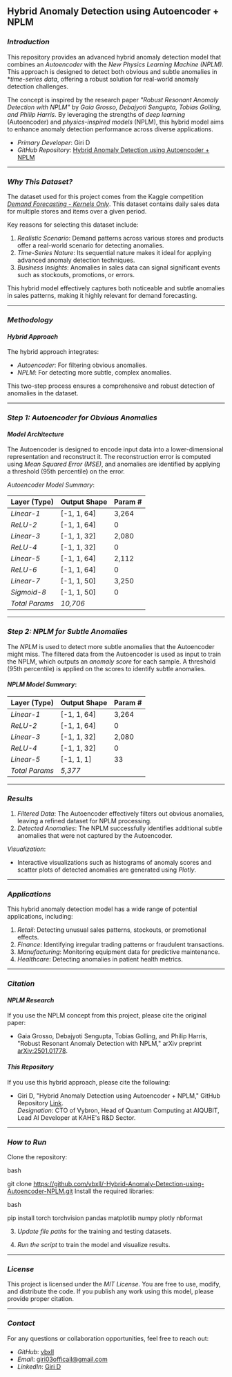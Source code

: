 ## Hybrid Anomaly Detection using Autoencoder + NPLM

### *Introduction*

This repository provides an advanced hybrid anomaly detection model that combines an *Autoencoder* with the *New Physics Learning Machine (NPLM).* This approach is designed to detect both obvious and subtle anomalies in **time-series data*, offering a robust solution for real-world anomaly detection challenges.

The concept is inspired by the research paper *"Robust Resonant Anomaly Detection with NPLM"* by *Gaia Grosso, Debajyoti Sengupta, Tobias Golling, and Philip Harris.* By leveraging the strengths of *deep learning* (Autoencoder) and *physics-inspired models* (NPLM), this hybrid model aims to enhance anomaly detection performance across diverse applications.

- *Primary Developer*: Giri D  
- *GitHub Repository*: [Hybrid Anomaly Detection using Autoencoder + NPLM](https://github.com/vbxll/Hybrid-Anomaly-Detection-using-Autoencoder-NPLM)

---

### *Why This Dataset?*

The dataset used for this project comes from the Kaggle competition *[Demand Forecasting - Kernels Only](https://www.kaggle.com/competitions/demand-forecasting-kernels-only)*. This dataset contains daily sales data for multiple stores and items over a given period.

Key reasons for selecting this dataset include:

1. *Realistic Scenario*: Demand patterns across various stores and products offer a real-world scenario for detecting anomalies.
2. *Time-Series Nature*: Its sequential nature makes it ideal for applying advanced anomaly detection techniques.
3. *Business Insights*: Anomalies in sales data can signal significant events such as stockouts, promotions, or errors.

This hybrid model effectively captures both noticeable and subtle anomalies in sales patterns, making it highly relevant for demand forecasting.

---

### *Methodology*

#### *Hybrid Approach*

The hybrid approach integrates:
- *Autoencoder*: For filtering obvious anomalies.  
- *NPLM*: For detecting more subtle, complex anomalies.

This two-step process ensures a comprehensive and robust detection of anomalies in the dataset.

---

### *Step 1: Autoencoder for Obvious Anomalies*

#### *Model Architecture*

The Autoencoder is designed to encode input data into a lower-dimensional representation and reconstruct it. The reconstruction error is computed using *Mean Squared Error (MSE)*, and anomalies are identified by applying a threshold (95th percentile) on the error.

*Autoencoder Model Summary*:

| Layer (Type)   | Output Shape    | Param #  |
|----------------|-----------------|----------|
| *Linear-1*   | [-1, 1, 64]     | 3,264    |
| *ReLU-2*     | [-1, 1, 64]     | 0        |
| *Linear-3*   | [-1, 1, 32]     | 2,080    |
| *ReLU-4*     | [-1, 1, 32]     | 0        |
| *Linear-5*   | [-1, 1, 64]     | 2,112    |
| *ReLU-6*     | [-1, 1, 64]     | 0        |
| *Linear-7*   | [-1, 1, 50]     | 3,250    |
| *Sigmoid-8*  | [-1, 1, 50]     | 0        |
| *Total Params* | *10,706* |   |

---

### *Step 2: NPLM for Subtle Anomalies*

The *NPLM* is used to detect more subtle anomalies that the Autoencoder might miss. The filtered data from the Autoencoder is used as input to train the NPLM, which outputs an *anomaly score* for each sample. A threshold (95th percentile) is applied on the scores to identify subtle anomalies.

#### *NPLM Model Summary*:

| Layer (Type)   | Output Shape    | Param #  |
|----------------|-----------------|----------|
| *Linear-1*   | [-1, 1, 64]     | 3,264    |
| *ReLU-2*     | [-1, 1, 64]     | 0        |
| *Linear-3*   | [-1, 1, 32]     | 2,080    |
| *ReLU-4*     | [-1, 1, 32]     | 0        |
| *Linear-5*   | [-1, 1, 1]      | 33       |
| *Total Params* | *5,377* |   |

---

### *Results*

1. *Filtered Data*: The Autoencoder effectively filters out obvious anomalies, leaving a refined dataset for NPLM processing.
2. *Detected Anomalies*: The NPLM successfully identifies additional subtle anomalies that were not captured by the Autoencoder.

*Visualization*:  
- Interactive visualizations such as histograms of anomaly scores and scatter plots of detected anomalies are generated using *Plotly*.

---

### *Applications*

This hybrid anomaly detection model has a wide range of potential applications, including:

1. *Retail*: Detecting unusual sales patterns, stockouts, or promotional effects.  
2. *Finance*: Identifying irregular trading patterns or fraudulent transactions.  
3. *Manufacturing*: Monitoring equipment data for predictive maintenance.  
4. *Healthcare*: Detecting anomalies in patient health metrics.

---

### *Citation*

#### *NPLM Research*

If you use the NPLM concept from this project, please cite the original paper:

- Gaia Grosso, Debajyoti Sengupta, Tobias Golling, and Philip Harris, "Robust Resonant Anomaly Detection with NPLM," arXiv preprint [arXiv:2501.01778](https://arxiv.org/abs/2501.01778).

#### *This Repository*

If you use this hybrid approach, please cite the following:

- Giri D, "Hybrid Anomaly Detection using Autoencoder + NPLM," GitHub Repository [Link](https://github.com/vbxll/Hybrid-Anomaly-Detection-using-Autoencoder-NPLM).  
  *Designation*: CTO of Vybron, Head of Quantum Computing at AIQUBIT, Lead AI Developer at KAHE's R&D Sector.

---

### *How to Run*

Clone the repository:

bash

git clone https://github.com/vbxll/-Hybrid-Anomaly-Detection-using-Autoencoder-NPLM.git
Install the required libraries:

bash

pip install torch torchvision pandas matplotlib numpy plotly nbformat

3. *Update file paths* for the training and testing datasets.

4. *Run the script* to train the model and visualize results.

---

### *License*

This project is licensed under the *MIT License*. You are free to use, modify, and distribute the code. If you publish any work using this model, please provide proper citation.

---

### *Contact*

For any questions or collaboration opportunities, feel free to reach out:

- *GitHub*: [vbxll](https://github.com/vbxll)  
- *Email*: [giri03officail@gmail.com](mailto:giri03officail@gmail.com)  
- *LinkedIn*: [Giri D](https://www.linkedin.com/in/giri-d-nssp)

